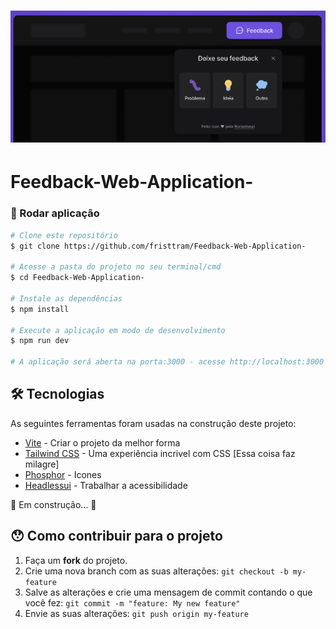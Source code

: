 <h1 align="center">
    <img alt="FeedbackWidget" title="#FeedbackWidget" src="./src/assets/banner.png" />
</h1>

# Feedback-Web-Application-

### 🧭 Rodar aplicação

```bash
# Clone este repositório
$ git clone https://github.com/fristtram/Feedback-Web-Application-

# Acesse a pasta do projeto no seu terminal/cmd
$ cd Feedback-Web-Application-

# Instale as dependências
$ npm install

# Execute a aplicação em modo de desenvolvimento
$ npm run dev

# A aplicação será aberta na porta:3000 - acesse http://localhost:3000
```

## 🛠 Tecnologias

As seguintes ferramentas foram usadas na construção deste projeto:

- [Vite][Vite] - Criar o projeto da melhor forma
- [Tailwind CSS][TailwindCSS] - Uma experiência incrivel com CSS [Essa coisa faz milagre]
- [Phosphor][Phosphor] - Icones
- [Headlessui][Headlessui] - Trabalhar a acessibilidade


🚧 Em construção... 🚧

## 😯 Como contribuir para o projeto

1. Faça um **fork** do projeto.
2. Crie uma nova branch com as suas alterações: `git checkout -b my-feature`
3. Salve as alterações e crie uma mensagem de commit contando o que você fez: `git commit -m "feature: My new feature"`
4. Envie as suas alterações: `git push origin my-feature`

[Vite]: https://vitejs.dev/blog/announcing-vite2.html
[TailwindCSS]: https://tailwindcss.com/docs/installation
[Phosphor]: https://phosphoricons.com/
[Headlessui]: https://headlessui.dev/